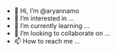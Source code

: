 - 👋 Hi, I’m @aryannamo
- 👀 I’m interested in ...
- 🌱 I’m currently learning ...
- 💞️ I’m looking to collaborate on ...
- 📫 How to reach me ...

<!---
aryannamo/aryannamo is a ✨ special ✨ repository because its `README.md` (this file) appears on your GitHub profile.
You can click the Preview link to take a look at your changes.
--->
